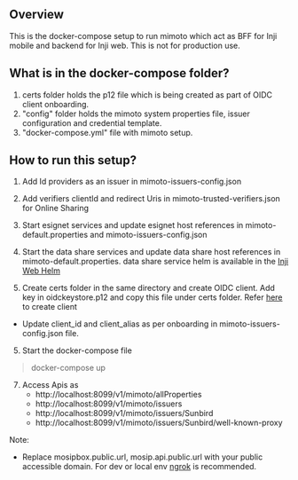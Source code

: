 ## Overview

This is the docker-compose setup to run mimoto which act as BFF for Inji mobile and backend for Inji web. This is not for production use.

## What is in the docker-compose folder?

1. certs folder holds the p12 file which is being created as part of OIDC client onboarding.
2. "config" folder holds the mimoto system properties file, issuer configuration and credential template.
3. "docker-compose.yml" file with mimoto setup.


## How to run this setup?

1. Add Id providers as an issuer in mimoto-issuers-config.json

2. Add verifiers clientId and redirect Uris in mimoto-trusted-verifiers.json for Online Sharing

3. Start esignet services and update esignet host references in mimoto-default.properties and mimoto-issuers-config.json

4. Start the data share services and update data share host references in mimoto-default.properties. data share service helm is available in the [Inji Web Helm](https://github.com/mosip/inji-web/tree/release-0.10.x/helm/inji-web)

5. Create certs folder in the same directory and create OIDC client. Add key in oidckeystore.p12 and copy this file under certs folder.
Refer [here](https://docs.mosip.io/inji/inji-mobile-wallet/customization-overview/credential_providers) to create client
* Update client_id and client_alias as per onboarding in mimoto-issuers-config.json file.

5. Start the docker-compose file

> docker-compose up

7. Access Apis as
   * http://localhost:8099/v1/mimoto/allProperties
   * http://localhost:8099/v1/mimoto/issuers
   * http://localhost:8099/v1/mimoto/issuers/Sunbird
   * http://localhost:8099/v1/mimoto/issuers/Sunbird/well-known-proxy


Note:
- Replace mosipbox.public.url, mosip.api.public.url with your public accessible domain. For dev or local env [ngrok](https://ngrok.com/docs/getting-started/) is recommended.
